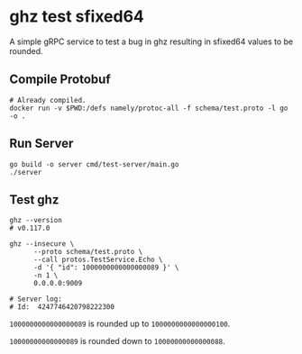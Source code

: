 # ghz test sfixed64

A simple gRPC service to test a bug in ghz resulting in sfixed64 values to be
rounded.

## Compile Protobuf

```shell
# Already compiled.
docker run -v $PWD:/defs namely/protoc-all -f schema/test.proto -l go -o .
```

## Run Server

```shell
go build -o server cmd/test-server/main.go
./server
```

## Test ghz

```shell
ghz --version
# v0.117.0

ghz --insecure \
      --proto schema/test.proto \
      --call protos.TestService.Echo \
      -d '{ "id": 1000000000000000089 }' \
      -n 1 \
      0.0.0.0:9009
      
# Server log:
# Id:  4247746420798222300
```

`1000000000000000089` is rounded up to `1000000000000000100`.

`10000000000000089` is rounded down to `10000000000000088`.
